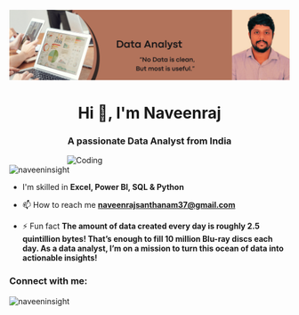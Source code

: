 ![logo](https://github.com/NaveenInsight/NaveenInsight/blob/main/Naveen-banner.png)
<h1 align="center">Hi 👋, I'm Naveenraj</h1>
<h3 align="center">A passionate Data Analyst from India</h3>
<img align="right" alt="Coding" width="400" src="https://cdn.dribbble.com/users/8619169/screenshots/16116886/data_inform_illustration_animation.gif">

<p align="left"> <img src="https://komarev.com/ghpvc/?username=naveeninsight&label=Profile%20views&color=0e75b6&style=flat" alt="naveeninsight" /> </p>

- I'm skilled in **Excel, Power BI, SQL & Python**
- 📫 How to reach me **naveenrajsanthanam37@gmail.com**

- ⚡ Fun fact **The amount of data created every day is roughly 2.5 quintillion bytes! That’s enough to fill 10 million Blu-ray discs each day. As a data analyst, I’m on a mission to turn this ocean of data into actionable insights!**

<h3 align="left">Connect with me:</h3>


<p><img align="center" src="https://github-readme-streak-stats.herokuapp.com/?user=naveeninsight&" alt="naveeninsight" /></p>
